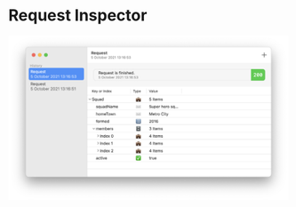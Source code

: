 # Request Inspector
![](https://github.com/umurgdk/request-inspector/blob/main/Screenshots/screenshot.png?raw=true)
